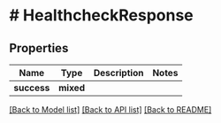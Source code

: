 # # HealthcheckResponse

## Properties

Name | Type | Description | Notes
------------ | ------------- | ------------- | -------------
**success** | **mixed** |  |

[[Back to Model list]](../../README.md#models) [[Back to API list]](../../README.md#endpoints) [[Back to README]](../../README.md)
